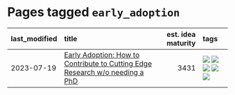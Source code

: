 # Pages tagged `early_adoption`

|last_modified|title|est. idea maturity|tags
|:---|:---|---:|:---|
|2023-07-19|[Early Adoption: How to Contribute to Cutting Edge Research w/o needing a PhD](../early_adoption_and_fomo.md)|3431|[![](https://img.shields.io/badge/tag-autobiographical-606780)](../tags/autobiographical.md) [![](https://img.shields.io/badge/tag-career_advice-b653cf)](../tags/career_advice.md) [![](https://img.shields.io/badge/tag-early_adoption-ac8afc)](../tags/early_adoption.md) [![](https://img.shields.io/badge/tag-mentoring-c979f)](../tags/mentoring.md) [![](https://img.shields.io/badge/tag-reddit-93f011)](../tags/reddit.md)|